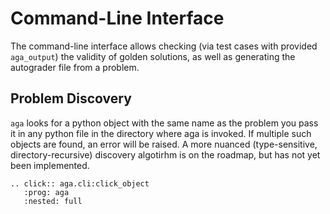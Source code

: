 # Command-Line Interface

The command-line interface allows checking (via test cases with provided `aga_output`)
the validity of golden solutions, as well as generating the autograder file from a
problem.

## Problem Discovery

`aga` looks for a python object with the same name as the problem you pass it in any
python file in the directory where aga is invoked. If multiple such objects are found,
an error will be raised. A more nuanced (type-sensitive, directory-recursive) discovery
algotirhm is on the roadmap, but has not yet been implemented.

```{eval-rst}
.. click:: aga.cli:click_object
   :prog: aga
   :nested: full
```
